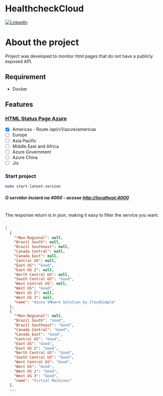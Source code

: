 # HealthcheckCloud
[![LinkedIn][linkedin-shield]][linkedin-url]

# About the project

Project was developed to monitor html pages that do not have a publicly exposed API.

## Requirement

* Docker

## Features

### [HTML Status Page Azure](https://status.azure.com/en-us/status)

- [x] Americas - Route /api/v1/azure/americas
- [ ] Europe
- [ ] Asia Pacific
- [ ] Middle East and Africa
- [ ] Azure Government
- [ ] Azure China
- [ ] Jio

### Start project
```bash
make start-latest-version
```
##### O servidor inciará na 4000 - acesse <http://localhost:4000>

#
The response return is in json, making it easy to filter the service you want.

```json

[
  {
    "*Non-Regional": null,
    "Brazil South": null,
    "Brazil Southeast": null,
    "Canada Central": null,
    "Canada East": null,
    "Central US": null,
    "East US": "Good",
    "East US 2": null,
    "North Central US": null,
    "South Central US": "Good",
    "West Central US": null,
    "West US": "Good",
    "West US 2": null,
    "West US 3": null,
    "name": "Azure VMware Solution by CloudSimple"
  },
  {
    "*Non-Regional": null,
    "Brazil South": "Good",
    "Brazil Southeast": "Good",
    "Canada Central": "Good",
    "Canada East": "Good",
    "Central US": "Good",
    "East US": "Good",
    "East US 2": "Good",
    "North Central US": "Good",
    "South Central US": "Good",
    "West Central US": "Good",
    "West US": "Good",
    "West US 2": "Good",
    "West US 3": "Good",
    "name": "Virtual Machines"
  },
  ...
```

[linkedin-shield]: https://img.shields.io/badge/-LinkedIn-black.svg?style=for-the-badge&logo=linkedin&colorB=555
[linkedin-url]: https://www.linkedin.com/in/gilbertosj